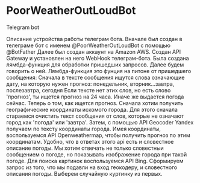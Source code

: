 # PoorWeatherOutLoudBot
Telegram bot

Описание устройства работы телеграм бота.
Вначале был создан в телеграме бот с именем @PoorWeatherOutLoudBot c помощью @BotFather
Далее был создан аккаунт на Amazon AWS. Создан API Gateway и установлен на него WebHook телеграм-бота.
Была создана лямбда-функция для обработки пришедших запросов. Далее будем говорить о ней.
Лямбда-функция это фунция на питоне от пришедшего сообщения:
Сначала в тексте сообщения ищутся слова означающие дату, на которую нужен прогноз: понедельник, вторник...завтра, послезавтра, сегодня
Если тексте нет этих слов, но есть слово 'прогноз', ты ищется прогноз на 24 часа. Иначе же выдается погода сейчас.
Теперь о том, как ищется прогноз.
Сначала хотим получить географические координаты искомого города. Для этого сначала стараемся очистить текст сообщения от слов, которые не означают город как 'погода' или 'завтра'. Затем, с помощью API Geocoder Yandex получаем по тексту координаты города.
Имея координаты, воспользуемся API Openweathermap, чтобы получить прогноз по этим координатам.
Удобно, что в ответах этого api есть и словестное описание погоды.
Мы хотим отвечать не только словестныи сообщением о погоде, но показывать изображение города при такой погоде. Для поиска картинок воспользуемся API Bing. Сформируем запрос из того, что мы подавли на вход геокодеру, и словестного описания погоды. Выберем случайную куртинку из первых.

